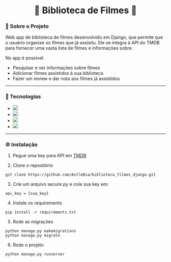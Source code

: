 
<h1 align="center">🎥 Biblioteca de Filmes 🎥</h1>

### 📍 Sobre o Projeto
Web app de biblioteca de filmes desenvolvido em Django, que permite que o usuário organize os filmes que já assistiu. Ele se integra à API do TMDB para fornecer uma vasta lista de filmes e informações sobre.

No app é possível:
* Pesquisar e ver informações sobre filmes
* Adicionar filmes assistidos à sua biblioteca
* Fazer um review e dar nota aos filmes já assistidos

___

### 🚀 Tecnologias
* <img src="https://img.shields.io/badge/Python-FFD43B?style=for-the-badge&logo=python&logoColor=blue" />
* <img src="https://img.shields.io/badge/Django-092E20?style=for-the-badge&logo=django&logoColor=green" />
* <img src="https://img.shields.io/badge/Sqlite-003B57?style=for-the-badge&logo=sqlite&logoColor=white" />
* <img src="https://img.shields.io/badge/Bootstrap-563D7C?style=for-the-badge&logo=bootstrap&logoColor=white" />

___

### ⚙️ Instalação
1. Pegue uma key para API em [TMDB](https://developer.themoviedb.org/reference/intro/getting-started)

2. Clone o repositório
```
git clone https://github.com/AstleBia/biblioteca_filmes_django.git
```
3. Crie um arquivo secure.py e cole sua key em:
```
api_key = {sua_key}
```
4. Instale os requirements

` pip install -r requirements.txt `

5. Rode as migrações
```
python manage.py makemigrations
python manage.py migrate
```
6. Rode o projeto

` python manage.py runserver `
